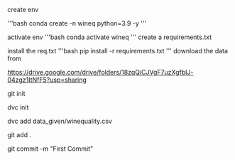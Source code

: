 create env

'''bash
conda create -n wineq python=3.9 -y
'''

activate env
'''bash
conda activate wineq
'''
create a requirements.txt

install the req.txt
'''bash
pip install -r requirements.txt
'''
download the data from

https://drive.google.com/drive/folders/18zqQiCJVgF7uzXgfbIJ-04zgz1ItNfF5?usp=sharing

git init

dvc init

dvc add data_given/winequality.csv

git add .

git commit -m "First Commit"

